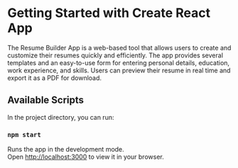 # Getting Started with Create React App

The Resume Builder App is a web-based tool that allows users to create and customize their resumes quickly and efficiently. The app provides several templates and an easy-to-use form for entering personal details, education, work experience, and skills. Users can preview their resume in real time and export it as a PDF for download.

## Available Scripts

In the project directory, you can run:

### `npm start`

Runs the app in the development mode.\
Open [http://localhost:3000](http://localhost:3000) to view it in your browser.



